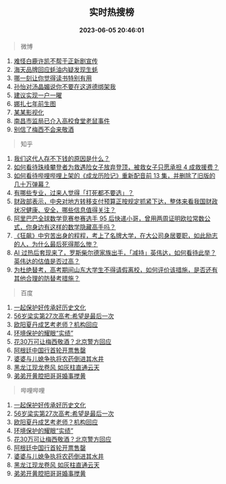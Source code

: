 <div align="center"><h2>实时热搜榜</h2><h4>2023-06-05 20:46:01</h4></div>

> 微博  

1. [难怪白鹿许凯不帮于正新剧宣传](https://s.weibo.com/weibo?q=%23%E9%9A%BE%E6%80%AA%E7%99%BD%E9%B9%BF%E8%AE%B8%E5%87%AF%E4%B8%8D%E5%B8%AE%E4%BA%8E%E6%AD%A3%E6%96%B0%E5%89%A7%E5%AE%A3%E4%BC%A0%23&t=31&band_rank=1&Refer=top)<br />
2. [海天品牌回应蚝油内疑发现生蚝](https://s.weibo.com/weibo?q=%23%E6%B5%B7%E5%A4%A9%E5%93%81%E7%89%8C%E5%9B%9E%E5%BA%94%E8%9A%9D%E6%B2%B9%E5%86%85%E7%96%91%E5%8F%91%E7%8E%B0%E7%94%9F%E8%9A%9D%23&t=31&band_rank=2&Refer=top)<br />
3. [哪一刻让你觉得读书特别有用](https://s.weibo.com/weibo?q=%23%E5%93%AA%E4%B8%80%E5%88%BB%E8%AE%A9%E4%BD%A0%E8%A7%89%E5%BE%97%E8%AF%BB%E4%B9%A6%E7%89%B9%E5%88%AB%E6%9C%89%E7%94%A8%23&t=31&band_rank=3&Refer=top)<br />
4. [孙怡对汤晶媚说你不要在这道德绑架我](https://s.weibo.com/weibo?q=%23%E5%AD%99%E6%80%A1%E5%AF%B9%E6%B1%A4%E6%99%B6%E5%AA%9A%E8%AF%B4%E4%BD%A0%E4%B8%8D%E8%A6%81%E5%9C%A8%E8%BF%99%E9%81%93%E5%BE%B7%E7%BB%91%E6%9E%B6%E6%88%91%23&t=31&band_rank=4&Refer=top)<br />
5. [建议实现一户一曜](https://s.weibo.com/weibo?q=%23%E5%BB%BA%E8%AE%AE%E5%AE%9E%E7%8E%B0%E4%B8%80%E6%88%B7%E4%B8%80%E6%9B%9C%23&t=31&band_rank=5&Refer=top)<br />
6. [娜扎七年前生图](https://s.weibo.com/weibo?q=%23%E5%A8%9C%E6%89%8E%E4%B8%83%E5%B9%B4%E5%89%8D%E7%94%9F%E5%9B%BE%23&t=31&band_rank=6&Refer=top)<br />
7. [某某影视化](https://s.weibo.com/weibo?q=%E6%9F%90%E6%9F%90%E5%BD%B1%E8%A7%86%E5%8C%96&t=31&band_rank=7&Refer=top)<br />
8. [南昌市监局已介入高校食堂老鼠事件](https://s.weibo.com/weibo?q=%23%E5%8D%97%E6%98%8C%E5%B8%82%E7%9B%91%E5%B1%80%E5%B7%B2%E4%BB%8B%E5%85%A5%E9%AB%98%E6%A0%A1%E9%A3%9F%E5%A0%82%E8%80%81%E9%BC%A0%E4%BA%8B%E4%BB%B6%23&t=31&band_rank=8&Refer=top)<br />
9. [别信了梅西不会来敬酒](https://s.weibo.com/weibo?q=%23%E5%88%AB%E4%BF%A1%E4%BA%86%E6%A2%85%E8%A5%BF%E4%B8%8D%E4%BC%9A%E6%9D%A5%E6%95%AC%E9%85%92%23&t=31&band_rank=9&Refer=top)<br />

> 知乎  

1. [我们这代人存不下钱的原因是什么？](https://www.zhihu.com/question/603826642)<br />
2. [如何看待珠峰攀登者为救遇险女子放弃登顶，被救女子只愿承担 4 成救援费？](https://www.zhihu.com/question/604842993)<br />
3. [如何看待哔哩哔哩上架的《成龙历险记》重新配音前 13 集，并删除了旧版的几十万弹幕？](https://www.zhihu.com/question/604251906)<br />
4. [有哪些专业，过来人觉得「打死都不要选」？](https://www.zhihu.com/theater/10768)<br />
5. [财政部表示，中央对地方转移支付预算正按规定抓紧下达，整体来看我国财政状况健康、安全，哪些信息值得关注？](https://www.zhihu.com/question/604877884)<br />
6. [阿里巴巴全球数学竞赛参赛选手 95 后快递小哥，曾用两周证明欧拉常数公式，你身边有这样的数学隐藏高手吗？](https://www.zhihu.com/question/604783697)<br />
7. [《狂飙》中穷苦出身的程程，考上了名牌大学，在大公司身居要职，如此励志的人，为什么最后死得那么惨？](https://www.zhihu.com/question/604132619)<br />
8. [AI 过热后套现来了，罗斯柴尔德家族出手，「减持」英伟达，如何看待此举？英伟达的估值是否过高？](https://www.zhihu.com/question/604832745)<br />
9. [为杜绝替考，高考期间山东大学生不得请假离校，如何评价该措施，是否还有其他合理的防替考措施？](https://www.zhihu.com/question/604871319)<br />

> 百度  

1. [一起保护好传承好历史文化](https://www.baidu.com/s?wd=%E4%B8%80%E8%B5%B7%E4%BF%9D%E6%8A%A4%E5%A5%BD%E4%BC%A0%E6%89%BF%E5%A5%BD%E5%8E%86%E5%8F%B2%E6%96%87%E5%8C%96&sa=fyb_news&rsv_dl=fyb_news)<br />
2. [56岁梁实第27次高考:希望是最后一次](https://www.baidu.com/s?wd=56%E5%B2%81%E6%A2%81%E5%AE%9E%E7%AC%AC27%E6%AC%A1%E9%AB%98%E8%80%83%3A%E5%B8%8C%E6%9C%9B%E6%98%AF%E6%9C%80%E5%90%8E%E4%B8%80%E6%AC%A1&sa=fyb_news&rsv_dl=fyb_news)<br />
3. [欧阳夏丹成艺考老师？机构回应](https://www.baidu.com/s?wd=%E6%AC%A7%E9%98%B3%E5%A4%8F%E4%B8%B9%E6%88%90%E8%89%BA%E8%80%83%E8%80%81%E5%B8%88%EF%BC%9F%E6%9C%BA%E6%9E%84%E5%9B%9E%E5%BA%94&sa=fyb_news&rsv_dl=fyb_news)<br />
4. [环境保护的耀眼“实绩”](https://www.baidu.com/s?wd=%E7%8E%AF%E5%A2%83%E4%BF%9D%E6%8A%A4%E7%9A%84%E8%80%80%E7%9C%BC%E2%80%9C%E5%AE%9E%E7%BB%A9%E2%80%9D&sa=fyb_news&rsv_dl=fyb_news)<br />
5. [花30万可让梅西敬酒？北京警方回应](https://www.baidu.com/s?wd=%E8%8A%B130%E4%B8%87%E5%8F%AF%E8%AE%A9%E6%A2%85%E8%A5%BF%E6%95%AC%E9%85%92%EF%BC%9F%E5%8C%97%E4%BA%AC%E8%AD%A6%E6%96%B9%E5%9B%9E%E5%BA%94&sa=fyb_news&rsv_dl=fyb_news)<br />
6. [阿根廷中国行首轮开票售罄](https://www.baidu.com/s?wd=%E9%98%BF%E6%A0%B9%E5%BB%B7%E4%B8%AD%E5%9B%BD%E8%A1%8C%E9%A6%96%E8%BD%AE%E5%BC%80%E7%A5%A8%E5%94%AE%E7%BD%84&sa=fyb_news&rsv_dl=fyb_news)<br />
7. [婆婆与儿媳争执将农药倒进其水井](https://www.baidu.com/s?wd=%E5%A9%86%E5%A9%86%E4%B8%8E%E5%84%BF%E5%AA%B3%E4%BA%89%E6%89%A7%E5%B0%86%E5%86%9C%E8%8D%AF%E5%80%92%E8%BF%9B%E5%85%B6%E6%B0%B4%E4%BA%95&sa=fyb_news&rsv_dl=fyb_news)<br />
8. [黑龙江现龙卷风 如灰柱直通云天](https://www.baidu.com/s?wd=%E9%BB%91%E9%BE%99%E6%B1%9F%E7%8E%B0%E9%BE%99%E5%8D%B7%E9%A3%8E+%E5%A6%82%E7%81%B0%E6%9F%B1%E7%9B%B4%E9%80%9A%E4%BA%91%E5%A4%A9&sa=fyb_news&rsv_dl=fyb_news)<br />
9. [弟弟开黄腔把哥哥婚事搅黄](https://www.baidu.com/s?wd=%E5%BC%9F%E5%BC%9F%E5%BC%80%E9%BB%84%E8%85%94%E6%8A%8A%E5%93%A5%E5%93%A5%E5%A9%9A%E4%BA%8B%E6%90%85%E9%BB%84&sa=fyb_news&rsv_dl=fyb_news)<br />

> 哔哩哔哩  

1. [一起保护好传承好历史文化](https://www.baidu.com/s?wd=%E4%B8%80%E8%B5%B7%E4%BF%9D%E6%8A%A4%E5%A5%BD%E4%BC%A0%E6%89%BF%E5%A5%BD%E5%8E%86%E5%8F%B2%E6%96%87%E5%8C%96&sa=fyb_news&rsv_dl=fyb_news)<br />
2. [56岁梁实第27次高考:希望是最后一次](https://www.baidu.com/s?wd=56%E5%B2%81%E6%A2%81%E5%AE%9E%E7%AC%AC27%E6%AC%A1%E9%AB%98%E8%80%83%3A%E5%B8%8C%E6%9C%9B%E6%98%AF%E6%9C%80%E5%90%8E%E4%B8%80%E6%AC%A1&sa=fyb_news&rsv_dl=fyb_news)<br />
3. [欧阳夏丹成艺考老师？机构回应](https://www.baidu.com/s?wd=%E6%AC%A7%E9%98%B3%E5%A4%8F%E4%B8%B9%E6%88%90%E8%89%BA%E8%80%83%E8%80%81%E5%B8%88%EF%BC%9F%E6%9C%BA%E6%9E%84%E5%9B%9E%E5%BA%94&sa=fyb_news&rsv_dl=fyb_news)<br />
4. [环境保护的耀眼“实绩”](https://www.baidu.com/s?wd=%E7%8E%AF%E5%A2%83%E4%BF%9D%E6%8A%A4%E7%9A%84%E8%80%80%E7%9C%BC%E2%80%9C%E5%AE%9E%E7%BB%A9%E2%80%9D&sa=fyb_news&rsv_dl=fyb_news)<br />
5. [花30万可让梅西敬酒？北京警方回应](https://www.baidu.com/s?wd=%E8%8A%B130%E4%B8%87%E5%8F%AF%E8%AE%A9%E6%A2%85%E8%A5%BF%E6%95%AC%E9%85%92%EF%BC%9F%E5%8C%97%E4%BA%AC%E8%AD%A6%E6%96%B9%E5%9B%9E%E5%BA%94&sa=fyb_news&rsv_dl=fyb_news)<br />
6. [阿根廷中国行首轮开票售罄](https://www.baidu.com/s?wd=%E9%98%BF%E6%A0%B9%E5%BB%B7%E4%B8%AD%E5%9B%BD%E8%A1%8C%E9%A6%96%E8%BD%AE%E5%BC%80%E7%A5%A8%E5%94%AE%E7%BD%84&sa=fyb_news&rsv_dl=fyb_news)<br />
7. [婆婆与儿媳争执将农药倒进其水井](https://www.baidu.com/s?wd=%E5%A9%86%E5%A9%86%E4%B8%8E%E5%84%BF%E5%AA%B3%E4%BA%89%E6%89%A7%E5%B0%86%E5%86%9C%E8%8D%AF%E5%80%92%E8%BF%9B%E5%85%B6%E6%B0%B4%E4%BA%95&sa=fyb_news&rsv_dl=fyb_news)<br />
8. [黑龙江现龙卷风 如灰柱直通云天](https://www.baidu.com/s?wd=%E9%BB%91%E9%BE%99%E6%B1%9F%E7%8E%B0%E9%BE%99%E5%8D%B7%E9%A3%8E+%E5%A6%82%E7%81%B0%E6%9F%B1%E7%9B%B4%E9%80%9A%E4%BA%91%E5%A4%A9&sa=fyb_news&rsv_dl=fyb_news)<br />
9. [弟弟开黄腔把哥哥婚事搅黄](https://www.baidu.com/s?wd=%E5%BC%9F%E5%BC%9F%E5%BC%80%E9%BB%84%E8%85%94%E6%8A%8A%E5%93%A5%E5%93%A5%E5%A9%9A%E4%BA%8B%E6%90%85%E9%BB%84&sa=fyb_news&rsv_dl=fyb_news)<br />
